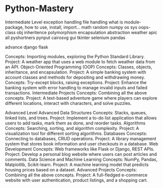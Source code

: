 # Python-Mastery

Intermediate Level
exception handling
file handling
what is module-package, how to use, install, import...
math
random
numpy
os
sys
oops-class obj
inheritence
polymorphism
encapsulation
abstraction
weather apic all
pyshortners
pynput
cairosvg
gui tkinter
selenium
pandas


advance
django
flask




Concepts: Importing modules, exploring the Python Standard Library.
Project: A weather app that uses a web module to fetch weather data from an API.
Object-Oriented Programming (OOP)
Concepts: Classes, objects, inheritance, and encapsulation.
Project: A simple banking system with account classes and methods for depositing and withdrawing money.
Concepts: Try-except blocks, raising exceptions.
Project: Enhance the banking system with error handling to manage invalid inputs and failed transactions.
Intermediate Projects
Concepts: Combining all the above concepts.
Project: A text-based adventure game where players can explore different locations, interact with characters, and solve puzzles.




Advanced Level
Advanced Data Structures
Concepts: Stacks, queues, linked lists, and trees.
Project: Implement a to-do list application that allows users to add tasks, mark them as done, and reorder tasks.
Algorithms
Concepts: Searching, sorting, and algorithm complexity.
Project: A visualization tool for different sorting algorithms.
Databases
Concepts: Connecting to databases, CRUD operations.
Project: A library management system that stores book information and user checkouts in a database.
Web Development
Concepts: Web frameworks like Flask or Django, REST APIs.
Project: Develop a personal blog website where users can post articles and comments.
Data Science and Machine Learning
Concepts: NumPy, Pandas, Matplotlib, Scikit-learn.
Project: A machine learning model that predicts housing prices based on a dataset.
Advanced Projects
Concepts: Combining all the above concepts.
Project: A full-fledged e-commerce website with user authentication, product listings, and a shopping cart.